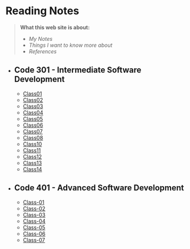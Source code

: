 # Reading Notes
>  **What this web site is about:**
> - *My Notes*
> - *Things I want to know more about*
> - *References* 


* ## Code 301 - Intermediate Software Development
   * [Class01](./Read-classes/class01.md) 
   * [Class02](./Read-classes/class02.md)
   * [Class03](./Read-classes/class03.md)
   * [Class04](./Read-classes/class04.md)
   * [Class05](./Read-classes/class05.md)
   * [Class06](./Read-classes/class06.md)
   * [Class07](./Read-classes/class07.md)
   * [Class08](./Read-classes/class08.md)
   * [Class10](./Read-classes/class10.md)
   * [Class11](./Read-classes/class11.md)
   * [Class12](./Read-classes/class12.md)
   * [Class13](./Read-classes/class13.md)
   * [Class14](./Read-classes/class14.md)
* ## Code 401 - Advanced Software Development
   * [Class-01](./code-401-python/class-01/README.md)
   * [Class-02](./code-401-python/class-02/README.md)
   * [Class-03](./code-401-python/class-03/README.md)
   * [Class-04](./code-401-python/class-04/README.md)
   * [Class-05](./code-401-python/class-05/README.md)
   * [Class-06](./code-401-python/class-06/README.md)
   * [Class-07](./code-401-python/class-07/README.md)




